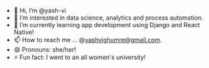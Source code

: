 - 👋 Hi, I’m @yash-vi
- 👀 I’m interested in data science, analytics and process automation.
- 🌱 I’m currently learning app development using Django and React Native!
- 📫 How to reach me ... @yashvighumre@gmail.com.
- 😄 Pronouns: she/her!
- ⚡ Fun fact: I went to an all women's university!

<!---
yash-vi/yash-vi is a ✨ special ✨ repository because its `README.md` (this file) appears on your GitHub profile.
You can click the Preview link to take a look at your changes.
--->
